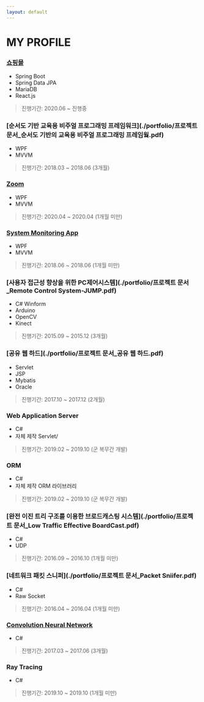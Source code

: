 ```yaml
---
layout: default
---
```


# MY PROFILE

### [쇼핑몰](https://github.com/zkdlu/Mall-Mall)

- Spring Boot
- Spring Data JPA
- MariaDB
- React.js

> 진행기간: 2020.06 ~ 진행중



### [순서도 기반 교육용 비주얼 프로그래밍 프레임워크](./portfolio/프로젝트 문서_순서도 기반의 교육용 비주얼 프로그래밍 프레임웤.pdf)

- WPF 
- MVVM

>진행기간: 2018.03 ~ 2018.06 (3개월)



### [Zoom](https://github.com/zkdlu/Zoom)

- WPF
- MVVM

> 진행기간: 2020.04 ~ 2020.04 (1개월 미만)



### [System Monitoring App](https://github.com/zkdlu/PC-monitoring)

- WPF
- MVVM

> 진행기간: 2018.06 ~ 2018.06 (1개월 미만)



### [사용자 접근성 향상을 위한 PC제어시스템](./portfolio/프로젝트 문서_Remote Control System-JUMP.pdf)

- C# Winform
- Arduino
- OpenCV
- Kinect

>진행기간: 2015.09 ~ 2015.12 (3개월)



### [공유 웹 하드](./portfolio/프로젝트 문서_공유 웹 하드.pdf)

- Servlet
- JSP
- Mybatis
- Oracle

>진행기간: 2017.10 ~ 2017.12 (2개월)



### Web Application Server

- C#
- 자체 제작 Servlet/

>진행기간: 2019.02 ~ 2019.10 (군 복무간 개발)
>



### ORM 

- C#
- 자체 제작 ORM 라이브러리

>진행기간: 2019.02 ~ 2019.10 (군 복무간 개발)
>  



### [완전 이진 트리 구조를 이용한 브로드캐스팅 시스템](./portfolio/프로젝트 문서_Low Traffic Effective BoardCast.pdf)

- C#
- UDP

>진행기간: 2016.09 ~ 2016.10 (1개월 미만)



### [네트워크 패킷 스니퍼](./portfolio/프로젝트 문서_Packet Sniifer.pdf)

- C#
- Raw Socket

>진행기간: 2016.04 ~ 2016.04 (1개월 미만)



### [Convolution Neural Network](https://github.com/zkdlu/CS_Convolution-Neural-Network)

- C#

>진행기간: 2017.03 ~ 2017.06 (3개월)



### Ray Tracing

- C#

>진행기간: 2019.10 ~ 2019.10 (1개월 미만)
>